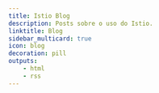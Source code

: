 ```yaml
---
title: Istio Blog
description: Posts sobre o uso do Istio.
linktitle: Blog
sidebar_multicard: true
icon: blog
decoration: pill
outputs:
    - html
    - rss    
---
```

